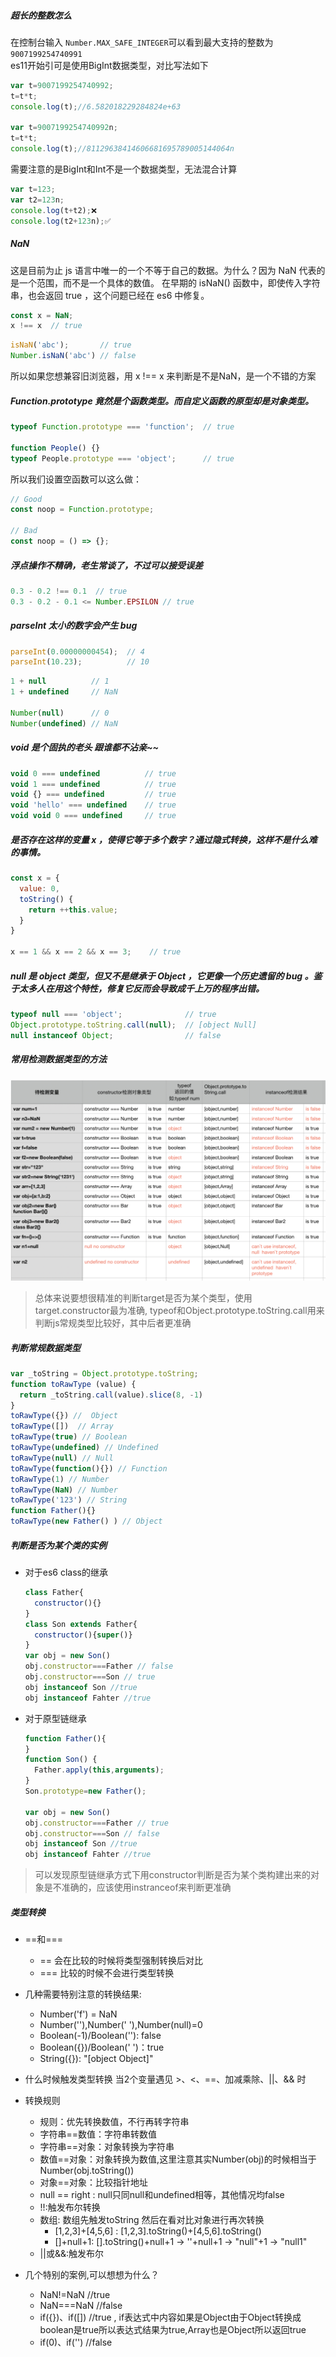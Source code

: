 
##### 超长的整数怎么
在控制台输入 `Number.MAX_SAFE_INTEGER`可以看到最大支持的整数为 `9007199254740991`  
es11开始引可是使用BigInt数据类型，对比写法如下
~~~javascript
var t=9007199254740992;
t=t*t;
console.log(t);//6.582018229284824e+63

var t=9007199254740992n;
t=t*t;
console.log(t);//81129638414606681695789005144064n

~~~
需要注意的是BigInt和Int不是一个数据类型，无法混合计算
~~~javascript
var t=123;
var t2=123n;
console.log(t+t2);❌
console.log(t2+123n);✅
~~~

##### NaN
这是目前为止 js 语言中唯一的一个不等于自己的数据。为什么？因为 NaN 代表的是一个范围，而不是一个具体的数值。 在早期的 isNaN() 函数中，即使传入字符串，也会返回 true ，这个问题已经在 es6 中修复。
~~~javascript
const x = NaN;
x !== x  // true
~~~
~~~javascript
isNaN('abc');       // true
Number.isNaN('abc') // false
~~~
所以如果您想兼容旧浏览器，用 x !== x 来判断是不是NaN，是一个不错的方案



##### Function.prototype 竟然是个函数类型。而自定义函数的原型却是对象类型。
~~~javascript
typeof Function.prototype === 'function';  // true

function People() {}
typeof People.prototype === 'object';      // true
~~~
所以我们设置空函数可以这么做：
~~~javascript
// Good 
const noop = Function.prototype;

// Bad
const noop = () => {};
~~~

##### 浮点操作不精确，老生常谈了，不过可以接受误差
~~~javascript
0.3 - 0.2 !== 0.1  // true
0.3 - 0.2 - 0.1 <= Number.EPSILON // true
~~~


##### parseInt 太小的数字会产生 bug
~~~javascript
parseInt(0.00000000454);  // 4
parseInt(10.23);          // 10
~~~

~~~javascript
1 + null          // 1
1 + undefined     // NaN

Number(null)      // 0
Number(undefined) // NaN
~~~

##### void 是个固执的老头 跟谁都不沾亲~~
~~~javascript
void 0 === undefined          // true
void 1 === undefined          // true
void {} === undefined         // true
void 'hello' === undefined    // true
void void 0 === undefined     // true
~~~

##### 是否存在这样的变量 x ，使得它等于多个数字？通过隐式转换，这样不是什么难的事情。
~~~javascript
const x = {
  value: 0,
  toString() {
    return ++this.value;
  }
}

x == 1 && x == 2 && x == 3;    // true
~~~

##### null 是 object 类型，但又不是继承于 Object ，它更像一个历史遗留的 bug 。鉴于太多人在用这个特性，修复它反而会导致成千上万的程序出错。
~~~javascript
typeof null === 'object';              // true
Object.prototype.toString.call(null);  // [object Null]
null instanceof Object;                // false
~~~


##### 常用检测数据类型的方法
![检测数据类型对比](../assets/jsdoc/typeoflist.png)
> 总体来说要想很精准的判断target是否为某个类型，使用 target.constructor最为准确, typeof和Object.prototype.toString.call用来判断js常规类型比较好，其中后者更准确

##### 判断常规数据类型
~~~javascript
var _toString = Object.prototype.toString;
function toRawType (value) {
  return _toString.call(value).slice(8, -1)
}
toRawType({}) //  Object 
toRawType([])  // Array    
toRawType(true) // Boolean
toRawType(undefined) // Undefined
toRawType(null) // Null
toRawType(function(){}) // Function
toRawType(1) // Number
toRawType(NaN) // Number
toRawType('123') // String
function Father(){}
toRawType(new Father() ) // Object
~~~

##### 判断是否为某个类的实例

* 对于es6 class的继承
  ~~~javascript
  class Father{
    constructor(){}
  }
  class Son extends Father{
    constructor(){super()}
  }
  var obj = new Son()
  obj.constructor===Father // false
  obj.constructor===Son // true
  obj instanceof Son //true
  obj instanceof Fahter //true
  ~~~


* 对于原型链继承
  ~~~javascript
  function Father(){
  }
  function Son() {
    Father.apply(this,arguments);
  }
  Son.prototype=new Father();

  var obj = new Son()
  obj.constructor===Father // true
  obj.constructor===Son // false
  obj instanceof Son //true
  obj instanceof Fahter //true
  ~~~

> 可以发现原型链继承方式下用constructor判断是否为某个类构建出来的对象是不准确的，应该使用instranceof来判断更准确


##### 类型转换
  * ==和===
    * == 会在比较的时候将类型强制转换后对比
    * === 比较的时候不会进行类型转换
    
* 几种需要特别注意的转换结果:
  * Number('f') = NaN
  * Number(''),Number(' '),Number(null)=0
  * Boolean(-1)/Boolean(''): false
  * Boolean({})/Boolean(' ')：true
  * String({}): "[object Object]"

* 什么时候触发类型转换
  当2个变量遇见 >、<、==、加减乘除、||、&& 时
* 转换规则
  * 规则：优先转换数值，不行再转字符串
  * 字符串==数值：字符串转数值
  * 字符串==对象：对象转换为字符串
  * 数值==对象：对象转换为数值,这里注意其实Number(obj)的时候相当于 Number(obj.toString())
  * 对象==对象：比较指针地址
  * null == right : null只同null和undefined相等，其他情况均false
  * !!:触发布尔转换
  * 数组: 数组先触发toString 然后在看对比对象进行再次转换
    * [1,2,3]+[4,5,6] : [1,2,3].toString()+[4,5,6].toString()
    * []+null+1: [].toString()+null+1 -> ''+null+1 -> "null"+1 -> "null1"
  * ||或&&:触发布尔

* 几个特别的案例,可以想想为什么？
  * NaN!=NaN //true
  * NaN===NaN //false
  * if({})、if([]) //true , if表达式中内容如果是Object由于Object转换成boolean是true所以表达式结果为true,Array也是Object所以返回true
  * if(0)、if('') //false

